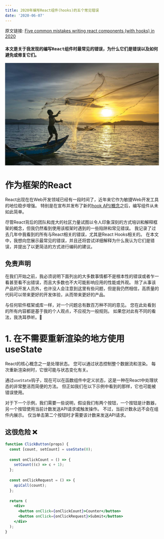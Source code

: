 ```yaml
---
title: 2020年编写React组件(hooks)的五个常见错误
date: '2020-06-07'
---
```


原文链接: [Five common mistakes writing react components (with hooks) in 2020](https://www.lorenzweiss.de/common_mistakes_react_hooks/)

### `本文是关于我发现的编写React组件时最常见的错误，为什么它们是错误以及如何避免或修复它们。`

![](./fish.jpg)

# 作为框架的React

React出现在在Web开发领域已经有一段时间了，近年来它作为敏捷Web开发工具的地位稳步增强。 特别是在宣布并发布了新的[hook API/概念](https://reactjs.org/docs/hooks-state.html#hooks-and-function-components)之后，编写组件从未如此简单。

尽管React背后的团队和庞大的社区力量试图以令人印象深刻的方式培训和解释框架的概念，但我仍然看到使用该框架时遇到的一些陷阱和常见错误。 我记录了过去几年中我看到的所有与React相关的错误，尤其是React Hooks相关的。 在本文中，我想向您展示最常见的错误，并且还将尝试详细解释为什么我认为它们是错误，并提出了以更简洁的方式进行编码的建议。

## 免责声明

在我们开始之前，我必须说明下面列出的大多数事情都不是根本性的错误或者乍一看甚至看不出错误，而且大多数也不大可能影响应用的性能或外观。 除了从事该产品的开发人员外，也许没人会注意到这里有些问题，但是我仍然相信，高质量的代码可以带来更好的开发体验，从而带来更好的产品。

与任何软件框架或库一样，对一个问题总有数百万种不同的意见。 您在此处看到的所有内容都是基于我的个人观点，不应视为一般规则。 如果您对此有不同的看法，我洗耳恭听。🌟

# 1. 在不需要重新渲染的地方使用useState

React的核心概念之一是处理状态。 您可以通过状态控制整个数据流和渲染。 每次重新渲染树时，它很可能与状态变化有关。

通过`useState`钩子，现在可以在函数组件中定义状态，这是一种在React中处理状态的非常整洁而简便的方法。 但正如我们在以下示例中看到的那样，它也可能被错误使用。

对于下一个示例，我们需要一些说明，假设我们有两个按钮，一个按钮是计数器，另一个按钮使用当前计数发送API请求或触发操作。 不过，当前计数永远不会在组件内展示。 仅当单击第二个按钮时才需要该计数来发送API请求。

## 这很危险 ❌

```jsx
function ClickButton(props) {
  const [count, setCount] = useState(0);

  const onClickCount = () => {
    setCount((c) => c + 1);
  };

  const onClickRequest = () => {
    apiCall(count);
  };

  return (
    <div>
      <button onClick={onClickCount}>Counter</button>
      <button onClick={onClickRequest}>Submit</button>
    </div>
  );
}
```